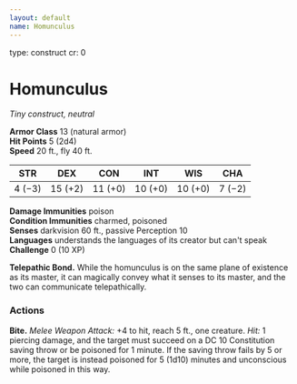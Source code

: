 ```yaml
---
layout: default
name: Homunculus
---
```

type: construct
cr: 0

# Homunculus 
_Tiny construct, neutral_

**Armor Class** 13 (natural armor)    
**Hit Points** 5 (2d4)    
**Speed** 20 ft., fly 40 ft. 

| STR     | DEX     | CON     | INT     | WIS     | CHA     |
|---------|---------|---------|---------|---------|---------|
| 4 (−3)  | 15 (+2) | 11 (+0) | 10 (+0) | 10 (+0) | 7 (−2)  |

**Damage Immunities** poison    
**Condition Immunities** charmed, poisoned    
**Senses** darkvision 60 ft., passive Perception 10    
**Languages** understands the languages of its creator but can't speak    
**Challenge** 0 (10 XP) 

**Telepathic Bond.** While the homunculus is on the same plane of existence as its master, it can magically convey what it senses to its master, and the two can communicate telepathically. 

### Actions    
**Bite.** _Melee Weapon Attack:_ +4 to hit, reach 5 ft., one creature. _Hit:_ 1 piercing damage, and the target must succeed on a DC 10 Constitution saving throw or be poisoned for 1 minute. If the saving throw fails by 5 or more, the target is instead poisoned for 5 (1d10) minutes and unconscious while poisoned in this way.